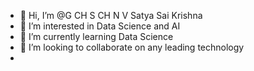 - 👋 Hi, I’m @G CH S CH N V Satya Sai Krishna
- 👀 I’m interested in Data Science and AI
- 🌱 I’m currently learning Data Science
- 💞️ I’m looking to collaborate on any leading technology
- 

<!---
Suryagrandhi18/Suryagrandhi18 is a ✨ special ✨ repository because its `README.md` (this file) appears on your GitHub profile.
You can click the Preview link to take a look at your changes.
--->
